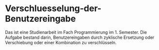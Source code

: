 # Verschluesselung-der-Benutzereingabe
Das ist eine Studienarbeit im Fach Programmierung im 1. Semester. Die Aufgabe bestand darin, Benutzereingaben durch zyklische Ersetzung oder Verschiebung oder einer Kombination zu verschlüsseln.
